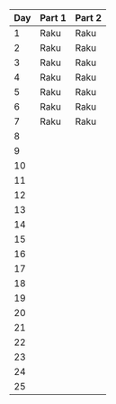 Day | Part 1 | Part 2 |
----|--------|--------|
1 | Raku | Raku |
2 | Raku | Raku |
3 | Raku | Raku |
4 | Raku | Raku |
5 | Raku | Raku |
6 | Raku | Raku |
7 | Raku | Raku |
8 |  |  |
9 |  |  |
10 |  |  |
11 |  |  |
12 |  |  |
13 |  |  |
14 |  |  |
15 |  |  |
16 |  |  |
17 |  |  |
18 |  |  |
19 |  |  |
20 |  |  |
21 |  |  |
22 |  |  |
23 |  |  |
24 |  |  |
25 |  |  |